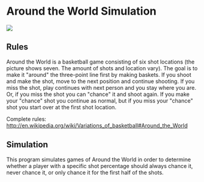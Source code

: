 Around the World Simulation
===========================
![](https://raw.github.com/chazp/around_the_world/master/pictures/AroundtheWorld.PNG)

## Rules ##
Around the World is a basketball game consisting of six shot locations (the picture shows seven. The amount of shots and location vary). The goal is to make it "around" the three-point line first by making baskets. If you shoot and make the shot, move to the next position and continue shooting. If you miss the shot, play continues with next person and you stay where you are. Or, if you miss the shot you can "chance" it and shoot again. If you make your "chance" shot you continue as normal, but if you miss your "chance" shot you start over at the first shot location.

Complete rules:
http://en.wikipedia.org/wiki/Variations_of_basketball#Around_the_World

## Simulation ##
This program simulates games of Around the World in order to determine whether a player with a specific shot percentage should always chance it, never chance it, or only chance it for the first half of the shots.  
